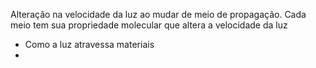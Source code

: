 Alteração na velocidade da luz ao mudar de meio de propagação. 
Cada meio tem sua propriedade molecular que altera a velocidade da luz

- Como a luz atravessa materiais
- 